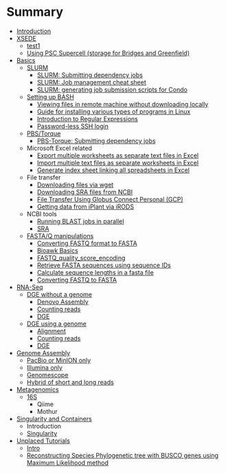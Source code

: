 # Summary

* [Introduction](README.md)
* [XSEDE](xsede.md)
  * [test1](xsede/test1.md)
  * [Using PSC Supercell \(storage for Bridges and Greenfield\)](using-psc-supercell-storage-for-bridges-and-greenfield.md)
* [Basics](Basics/basics.md)
  * [SLURM](Basics/slurm.md)
    * [SLURM: Submitting dependency jobs](submitting-dependency-jobs-using-slurm.md)
    * [SLURM: Job management cheat sheet](slurm-job-management-cheat-sheet.md)
    * [SLURM: generating job submission scripts for Condo](creating-slurm-job-submission-scripts-for-condo.md)
  * [Setting up BASH](Basics/setting-up-bash-environment.md)
    * [Viewing files in remote machine without downloading locally](viewing-files-in-remote-machine-without-downloading-locally.md)
    * [Guide for installing various types of programs in Linux](guide-for-installing-various-types-of-programs-in-linux.md)
    * [Introduction to Regular Expressions](introduction-to-regular-expressions.md)
    * [Password-less SSH login](password-less-ssh-login.md)
  * [PBS/Torque](Basics/pbstorque.md)
    * [PBS-Torque: Submitting dependency jobs](submitting-dependency-jobs-using-pbs-torque.md)
  * Microsoft Excel related
    * [Export multiple worksheets as separate text files in Excel](export-multiple-worksheets-as-separate-text-files-in-excel.md)
    * [Import multiple text files as separate worksheets in Excel](import-multiple-text-files-as-separate-worksheets-in-excel.md)
    * [Generate index sheet linking all spreadsheets in Excel](generate-index-sheet-linking-all-spreadsheets-in-excel.md)
  * File transfer
    * [Downloading files via wget](downloading-files-via-wget.md)
    * [Downloading SRA files from NCBI](downloading-sra-files-from-ncbi.md)
    * [File Transfer Using Globus Connect Personal \(GCP\)](file-transfer-using-globus-connect-personal-gcp.md)
    * [Getting data from iPlant via iRODS](getting-data-from-iplant-via-irods.md)
  * NCBI tools
    * [Running BLAST jobs in parallel](running-blast-jobs-in-parallel.md)
    * [SRA](sra.md)
  * [FASTA/Q manipulations](fastaq-manipulations.md)
    * [Converting FASTQ format to FASTA](converting-fastq-format-to-fasta.md)
    * [Bioawk Basics](bioawk-basics.md)
    * [FASTQ\_quality\_score\_encoding](fastqquality-score-encoding.md)
    * [Retrieve FASTA sequences using sequence IDs](retrieve-fasta-sequences-using-sequence-ids.md)
    * [Calculate sequence lengths in a fasta file](calculate-sequence-lengths-in-a-fasta-file.md)
    * [Converting FASTQ to FASTA](converting-fastq-to-fasta.md)
* [RNA-Seq](RNA-Seq/RNA-SeqIntro.md)
  * [DGE without a genome](RNA-Seq/RNA-SeqIntro/dge-without-a-genome.md)
    * [Denovo Assembly](RNA-Seq/RNA-SeqIntro/denovo-assembly.md)
    * [Counting reads](RNA-Seq/RNA-SeqIntro/counting-reads.md)
    * [DGE](RNA-Seq/RNA-SeqIntro/dge.md)
  * [DGE using a genome](RNA-Seq/RNA-SeqIntro/dge-using-a-genome.md)
    * [Alignment](RNA-Seq/RNA-SeqIntro/alignment.md)
    * [Counting reads](RNA-Seq/RNA-SeqIntro/counting-reads.md)
    * [DGE](RNA-Seq/RNA-SeqIntro/dge.md)
* [Genome Assembly](GenomeAssembly/GenomeAssemblyIntro.md)
  * [PacBio or MinION only](GenomeAssembly/GenomeAssemblyIntro/pacbio-or-minion-only.md)
  * [Illumina only](GenomeAssembly/GenomeAssemblyIntro/illumina-only.md)
  * [Genomescope](genomescope.md)
  * [Hybrid of short and long reads](GenomeAssembly/GenomeAssemblyIntro/hybrid-of-short-and-long-reads.md)
* [Metagenomics](Metagenomics/MetaGenomicsIntro.md)
  * [16S](16SIntro.md)
    * Qiime
    * Mothur
* [Singularity and Containers](singularity-and-containers.md)
  * Introduction
  * [Singularity](singularity.md)
* [Unplaced Tutorials](unplaced-tutorials.md)
  * [Intro](intro.md)
  * [Reconstructing Species Phylogenetic tree with BUSCO genes using Maximum Likelihood method](reconstructing-species-phylogenetic-tree-with-busco-genes-using-maximum-likelihood-method.md)

